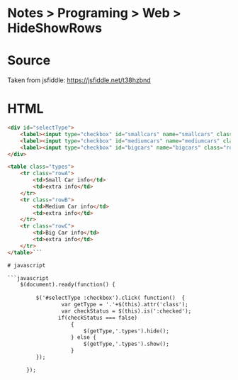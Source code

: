 # Notes > Programing > Web > HideShowRows

# Source

Taken from jsfiddle: https://jsfiddle.net/t38hzbnd

# HTML

```html
<div id="selectType">
    <label><input type="checkbox" id="smallcars" name="smallcars" class="rowA" checked/>Smallcars</label>
    <label><input type="checkbox" id="mediumcars" name="mediumcars" class="rowB" checked/>Mediumcars</label>
    <label><input type="checkbox" id="bigcars" name="bigcars" class="rowC" checked/>Bigcars</label>
</div>

<table class="types">
    <tr class="rowA">
        <td>Small Car info</td>
        <td>extra info</td>
    </tr>
    <tr class="rowB">
        <td>Medium Car info</td>
        <td>extra info</td>
    </tr>
    <tr class="rowC">
        <td>Big Car info</td>
        <td>extra info</td>
    </tr>
</table>```

# javascript

```javascript
    $(document).ready(function() {
        
         $('#selectType :checkbox').click( function()  {
                 var getType = '.'+$(this).attr('class');
                 var checkStatus = $(this).is(':checked');
                if(checkStatus === false)
                    {
                        $(getType,'.types').hide();
                    } else {
                        $(getType,'.types').show();
                    }
         });

      });
```

